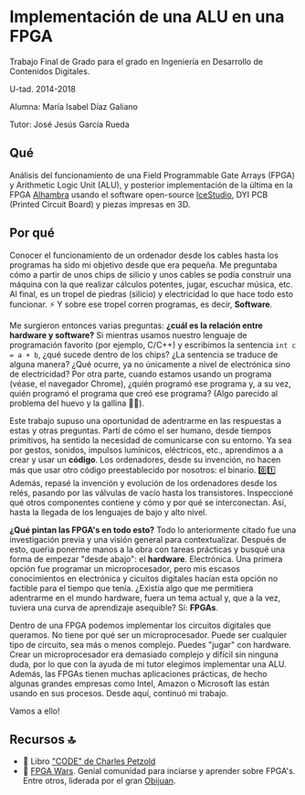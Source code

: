 # Implementación de una ALU en una FPGA
Trabajo Final de Grado para el grado en Ingeniería en Desarrollo de Contenidos Digitales.

U-tad. 2014-2018

Alumna: María Isabel Díaz Galiano

Tutor: José Jesús García Rueda

## Qué
Análisis del funcionamiento de una Field Programmable Gate Arrays (FPGA) y Arithmetic Logic Unit (ALU), y posterior implementación de la última en la FPGA [Alhambra](https://alhambrabits.com/alhambra/) usando el software open-source [IceStudio](https://github.com/FPGAwars/icestudio), DYI PCB (Printed Circuit Board) y piezas impresas en 3D.

## Por qué
Conocer el funcionamiento de un ordenador desde los cables hasta los programas ha sido mi objetivo desde que era pequeña. Me preguntaba cómo a partir de unos chips
de silicio y unos cables se podía construir una máquina con la que realizar cálculos potentes, jugar, escuchar música, etc. Al final, es un tropel de piedras (silicio) y electricidad lo que hace todo esto funcionar. ⚡ Y sobre ese tropel corren programas, es decir, **Software**.

Me surgieron entonces varias preguntas: **¿cuál es la relación entre hardware y software?** Si mientras usamos nuestro lenguaje de programación favorito (por ejemplo, C/C++) y escribimos la sentencia `int c = a + b`, ¿qué sucede dentro de los chips? ¿La sentencia se traduce de alguna manera? ¿Qué ocurre, ya no únicamente a nivel de electrónica sino de electricidad? Por otra parte, cuando estamos usando un programa (véase, el navegador Chrome), ¿quién programó ese programa y, a su vez, quién programó el programa que creó ese programa? (Algo parecido al problema del huevo y la gallina 🥚🐔).

Este trabajo supuso una oportunidad de adentrarme en las respuestas a estas y otras preguntas. Partí de cómo el ser humano, desde tiempos primitivos, ha sentido la necesidad de comunicarse con su entorno. Ya sea por gestos, sonidos, impulsos lumínicos, eléctricos, etc., aprendimos a a crear y usar un **código**. Los ordenadores, desde su invención, no hacen más que usar otro código preestablecido por nosotros: el binario. 0️⃣1️⃣ Además, repasé la invención y evolución de los ordenadores desde los relés, pasando por las válvulas de vacío hasta los transistores. Inspeccioné qué otros componentes contiene y cómo y por qué se interconectan. Así, hasta la llegada de los lenguajes de bajo y alto nivel.

**¿Qué pintan las FPGA's en todo esto?** Todo lo anteriormente citado fue una investigación previa y una visión general para contextualizar. Después de esto, queŕia ponerme manos a la obra con tareas prácticas y busqué una forma de empezar "desde abajo": el **hardware**. Electrónica. Una primera opción fue programar un microprocesador, pero mis escasos conocimientos en electrónica y cicuitos digitales hacían esta opción no factible para el tiempo que tenía. ¿Existía algo que me permitiera
adentrarme en el mundo hardware, fuera un tema actual y, que a la vez, tuviera una curva de aprendizaje asequible? Sí: **FPGAs**.

Dentro de una FPGA podemos implementar los circuitos digitales que queramos. No tiene por qué ser un microprocesador. Puede ser cualquier tipo de circuito, sea más o menos complejo. Puedes "jugar" con hardware. Crear un microprocesador era demasiado complejo y difícil sin ninguna duda, por lo que con la ayuda de mi tutor elegimos implementar una ALU. Además, las FPGAs tienen muchas aplicaciones prácticas, de hecho algunas grandes empresas como Intel, Amazon o Microsoft las están usando en sus procesos. Desde aquí, continuó mi trabajo.

Vamos a ello!

## Recursos 🔝
- 📖 Libro ["CODE" de Charles Petzold](https://www.amazon.com/Code-Language-Computer-Hardware-Software/dp/0735611319)
- 🔗 [FPGA Wars](http://fpgawars.github.io/). Genial comunidad para inciarse y aprender sobre FPGA's. Entre otros,
liderada por el gran [Obijuan](https://github.com/Obijuan).
